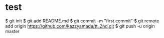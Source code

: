 # test

$ git init
$ git add README.md
$ git commit -m "first commit"
$ git remote add origin https://github.com/kazzyamada/tt_2nd.git
$ git push -u origin master

